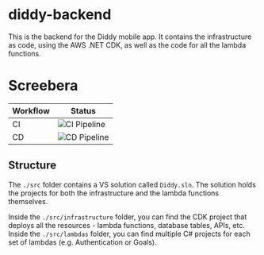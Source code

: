 # diddy-backend

This is the backend for the Diddy mobile app. It contains the infrastructure as code, using the AWS .NET CDK, as well as the code for all the lambda functions.

# Screebera

Workflow | Status
-------- | -------
CI | ![CI Pipeline](https://github.com/DiddyApp/diddy-backend/workflows/CI%20Pipeline/badge.svg)
CD | ![CD Pipeline](https://github.com/DiddyApp/diddy-backend/workflows/CD%20Pipeline/badge.svg)


## Structure

The `./src` folder contains a VS solution called  `Diddy.sln`. The solution holds the projects for both the infrastructure and the lambda functions themselves.

Inside the `./src/infrastructure` folder, you can find the CDK project that deploys all the resources - lambda functions, database tables, APIs, etc.
Inside the `./src/lambdas` folder, you can find multiple C# projects for each set of lambdas (e.g. Authentication or Goals). 
